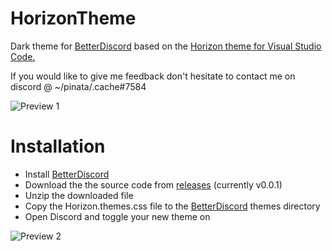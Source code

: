 # HorizonTheme
Dark theme for [BetterDiscord](https://betterdiscord.app/) based on the [Horizon theme for Visual Studio Code.](https://horizontheme.netlify.app/)

If you would like to give me feedback don't hesitate to contact me on discord @ ~/pinata/.cache#7584

![Preview 1](https://i.imgur.com/ZXB40Tv.png "Preview 1")

# Installation
* Install [BetterDiscord](https://betterdiscord.app/)
* Download the the source code from [releases](https://github.com/ProbablyPinata/HorizonTheme/releases)  (currently v0.0.1)
* Unzip the downloaded file
* Copy the Horizon.themes.css file to the [BetterDiscord](https://betterdiscord.app/) themes directory
* Open Discord and toggle your new theme on

![Preview 2](https://i.imgur.com/W0CHiGb.png "Preview 2")
